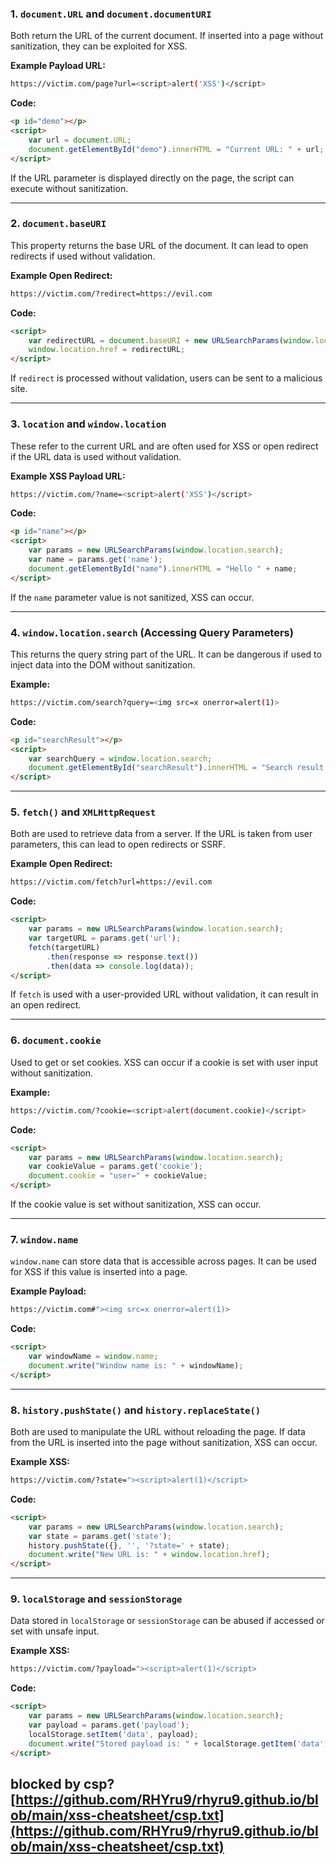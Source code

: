 ### 1. **`document.URL` and `document.documentURI`**
Both return the URL of the current document. If inserted into a page without sanitization, they can be exploited for XSS.

**Example Payload URL:**
```bash
https://victim.com/page?url=<script>alert('XSS')</script>
```

**Code:**
```html
<p id="demo"></p>
<script>
    var url = document.URL;
    document.getElementById("demo").innerHTML = "Current URL: " + url;
</script>
```
If the URL parameter is displayed directly on the page, the script can execute without sanitization.

---

### 2. **`document.baseURI`**
This property returns the base URL of the document. It can lead to open redirects if used without validation.

**Example Open Redirect:**
```bash
https://victim.com/?redirect=https://evil.com
```

**Code:**
```html
<script>
    var redirectURL = document.baseURI + new URLSearchParams(window.location.search).get('redirect');
    window.location.href = redirectURL;
</script>
```
If `redirect` is processed without validation, users can be sent to a malicious site.

---

### 3. **`location` and `window.location`**
These refer to the current URL and are often used for XSS or open redirect if the URL data is used without validation.

**Example XSS Payload URL:**
```bash
https://victim.com/?name=<script>alert('XSS')</script>
```

**Code:**
```html
<p id="name"></p>
<script>
    var params = new URLSearchParams(window.location.search);
    var name = params.get('name');
    document.getElementById("name").innerHTML = "Hello " + name;
</script>
```
If the `name` parameter value is not sanitized, XSS can occur.

---

### 4. **`window.location.search`** (Accessing Query Parameters)
This returns the query string part of the URL. It can be dangerous if used to inject data into the DOM without sanitization.

**Example:**
```bash
https://victim.com/search?query=<img src=x onerror=alert(1)>
```

**Code:**
```html
<p id="searchResult"></p>
<script>
    var searchQuery = window.location.search;
    document.getElementById("searchResult").innerHTML = "Search result for: " + searchQuery;
</script>
```

---

### 5. **`fetch()` and `XMLHttpRequest`**
Both are used to retrieve data from a server. If the URL is taken from user parameters, this can lead to open redirects or SSRF.

**Example Open Redirect:**
```bash
https://victim.com/fetch?url=https://evil.com
```

**Code:**
```html
<script>
    var params = new URLSearchParams(window.location.search);
    var targetURL = params.get('url');
    fetch(targetURL)
        .then(response => response.text())
        .then(data => console.log(data));
</script>
```
If `fetch` is used with a user-provided URL without validation, it can result in an open redirect.

---

### 6. **`document.cookie`**
Used to get or set cookies. XSS can occur if a cookie is set with user input without sanitization.

**Example:**
```bash
https://victim.com/?cookie=<script>alert(document.cookie)</script>
```

**Code:**
```html
<script>
    var params = new URLSearchParams(window.location.search);
    var cookieValue = params.get('cookie');
    document.cookie = "user=" + cookieValue;
</script>
```
If the cookie value is set without sanitization, XSS can occur.

---

### 7. **`window.name`**
`window.name` can store data that is accessible across pages. It can be used for XSS if this value is inserted into a page.

**Example Payload:**
```bash
https://victim.com#"><img src=x onerror=alert(1)>
```

**Code:**
```html
<script>
    var windowName = window.name;
    document.write("Window name is: " + windowName);
</script>
```

---

### 8. **`history.pushState()` and `history.replaceState()`**
Both are used to manipulate the URL without reloading the page. If data from the URL is inserted into the page without sanitization, XSS can occur.

**Example XSS:**
```bash
https://victim.com/?state="><script>alert(1)</script>
```

**Code:**
```html
<script>
    var params = new URLSearchParams(window.location.search);
    var state = params.get('state');
    history.pushState({}, '', '?state=' + state);
    document.write("New URL is: " + window.location.href);
</script>
```

---

### 9. **`localStorage` and `sessionStorage`**
Data stored in `localStorage` or `sessionStorage` can be abused if accessed or set with unsafe input.

**Example XSS:**
```bash
https://victim.com/?payload="><script>alert(1)</script>
```

**Code:**
```html
<script>
    var params = new URLSearchParams(window.location.search);
    var payload = params.get('payload');
    localStorage.setItem('data', payload);
    document.write("Stored payload is: " + localStorage.getItem('data'));
</script>
```

**blocked by csp?**
[https://github.com/RHYru9/rhyru9.github.io/blob/main/xss-cheatsheet/csp.txt](https://github.com/RHYru9/rhyru9.github.io/blob/main/xss-cheatsheet/csp.txt)
---
